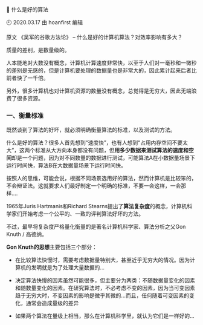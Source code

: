 🐾 什么是好的算法

🕘 2020.03.17 由 hoanfirst 编辑

原文 《吴军的谷歌方法论》 – 什么是好的计算机算法？对效率影响有多大？


质量的差别，是数量级的。

人本能地对大数没有概念，计算机计算速度非常快，以至于人们对一毫秒和一微秒的差别是无感的，但是计算机要处理的数据量也是非常大的，因此累计起来后者比前者快了一千倍。

另外，很多计算机也对计算机资源的数量没有概念，总觉得是无穷大，因此无端浪费了很多资源。

### 一、衡量标准

既然谈到了算法的好坏，就必须明确衡量算法的标准，以及测试的方法。

什么是好的算法？很多人首先想到“速度快”，也有人想到“占用内存空间不要太大”，这两个标准从大方向本身都没有问题，但**用多少数据来测试算法的速度和空间**却是一个问题，因为对不同数量的数据进行测试，可能算法A在小数据量场景下运行时间快，算法B在大数据量场景下运行时间快。

按照人的思维，可能会说，根据不同场景选用好的算法，然而计算机是比较笨的，不会辩证法。这就要求人们最好制定一个明确的标准，不要一会这样，一会那样....

1965年Juris Hartmanis和Richard Stearns提出了**算法复杂度**的概念，计算机科学家们开始考虑一个公平的、一致的评判算法好坏的方法。

不过，最早将复杂度严格量化衡量的是著名计算机科学家、算法分析之父Gon Knuth / 高德纳。

**Gon Knuth的思想**主要包括三个部分：

- 在比较算法快慢时，需要考虑数据量特别大，甚至近乎无穷大的情况。因为计算机的发明就是为了处理大量数据的...

- 决定算法快慢的因素虽然可能很多，但主要分为两类：不随数据量变化的因素和随数量变化的因素。在研究算法时，不必考虑不变的因素，因为当可变因素趋于无穷大时，不变因素的影响是微乎其微的...而且，任何随着可变因素的变化，通常会造成量级的差异

- 如果两个算法在量级上相当，那么在计算机科学里，就认为它们是一样好的...







